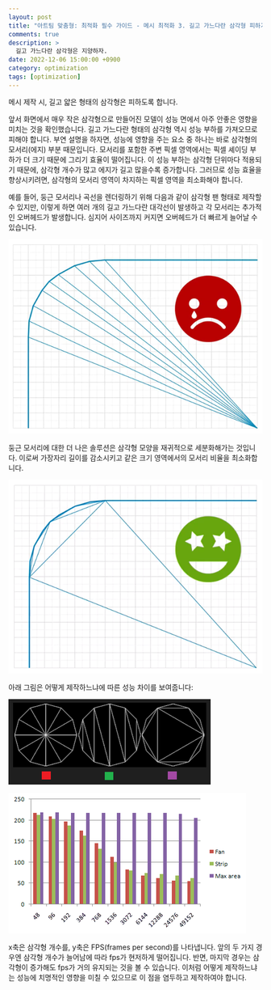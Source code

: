 ```yaml
---
layout: post
title: "아트팀 맞춤형: 최적화 필수 가이드 - 메시 최적화 3. 길고 가느다란 삼각형 피하기"
comments: true  
description: >
  길고 가느다란 삼각형은 지양하자.
date: 2022-12-06 15:00:00 +0900
category: optimization
tags: [optimization]
---
```


메시 제작 시, 길고 얇은 형태의 삼각형은 피하도록 합니다.

앞서 화면에서 매우 작은 삼각형으로 만들어진 모델이 성능 면에서 아주 안좋은 영향을 미치는 것을 확인했습니다. 길고 가느다란 형태의 삼각형 역시 성능 부하를 가져오므로 피해야 합니다. 부연 설명을 하자면, 성능에 영향을 주는 요소 중 하나는 바로 삼각형의 모서리(에지) 부분 때문입니다. 모서리를 포함한 주변 픽셀 영역에서는 픽셀 셰이딩 부하가 더 크기 때문에 그리기 효율이 떨어집니다. 이 성능 부하는 삼각형 단위마다 적용되기 때문에, 삼각형 개수가 많고 에지가 길고 많을수록 증가합니다. 그러므로 성능 효율을 향상시키려면, 삼각형의 모서리 영역이 차지하는 픽셀 영역을 최소화해야 합니다.

예를 들어, 둥근 모서리나 곡선을 렌더링하기 위해 다음과 같이 삼각형 팬 형태로 제작할 수 있지만, 이렇게 하면 여러 개의 길고 가느다란 대각선이 발생하고 각 모서리는 추가적인 오버헤드가 발생합니다. 심지어 사이즈까지 커지면 오버헤드가 더 빠르게 늘어날 수 있습니다.

![Untitled](/images/posts/art-team-thin-polygon/f01.png)

둥근 모서리에 대한 더 나은 솔루션은 삼각형 모양을 재귀적으로 세분화해가는 것입니다. 이로써 가장자리 길이를 감소시키고 같은 크기 영역에서의 모서리 비율을 최소화합니다.

![Untitled](/images/posts/art-team-thin-polygon/f02.png)

아래 그림은 어떻게 제작하느냐에 따른 성능 차이를 보여줍니다:

![Untitled](/images/posts/art-team-thin-polygon/f03.png)

![Untitled](/images/posts/art-team-thin-polygon/f04.png)

x축은 삼각형 개수를, y축은 FPS(frames per second)를 나타냅니다. 앞의 두 가지 경우엔 삼각형 개수가 늘어남에 따라 fps가 현저하게 떨어집니다. 반면, 마지막 경우는 삼각형이 증가해도 fps가 거의 유지되는 것을 볼 수 있습니다. 이처럼 어떻게 제작하느냐는 성능에 치명적인 영향을 미칠 수 있으므로 이 점을 염두하고 제작하여야 합니다.